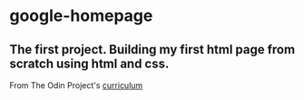 # google-homepage

## The first project. Building my first html page from scratch using html and css.

From The Odin Project's [curriculum](http://www.theodinproject.com/courses/web-development-101/lessons/html-css)